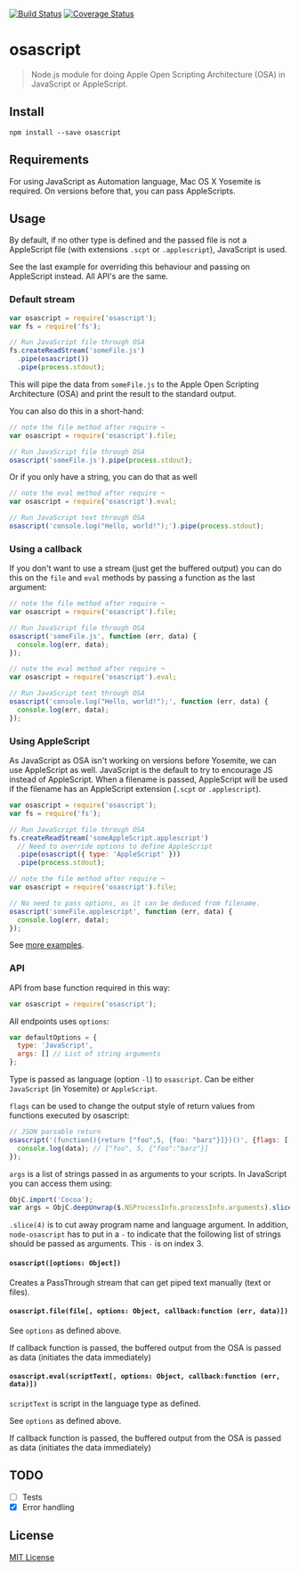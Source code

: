 [![Build Status](https://travis-ci.org/mikaelbr/node-osascript.svg?branch=master)](https://travis-ci.org/mikaelbr/node-osascript)
[![Coverage Status](https://coveralls.io/repos/mikaelbr/node-osascript/badge.svg?branch=master&service=github)](https://coveralls.io/github/mikaelbr/node-osascript?branch=master)

osascript
===

> Node.js module for doing Apple Open Scripting Architecture (OSA) in JavaScript or AppleScript.

## Install
```
npm install --save osascript
```

## Requirements

For using JavaScript as Automation language, Mac OS X Yosemite is required.
On versions before that, you can pass AppleScripts.

## Usage

By default, if no other type is defined and the passed file is not a AppleScript
file (with extensions `.scpt` or `.applescript`), JavaScript is used.

See the last example for overriding this behaviour and passing on AppleScript
instead. All API's are the same.

### Default stream

```javascript
var osascript = require('osascript');
var fs = require('fs');

// Run JavaScript file through OSA
fs.createReadStream('someFile.js')
  .pipe(osascript())
  .pipe(process.stdout);
```

This will pipe the data from `someFile.js` to the Apple Open Scripting Architecture (OSA)
and print the result to the standard output.

You can also do this in a short-hand:

```javascript
// note the file method after require ¬
var osascript = require('osascript').file;

// Run JavaScript file through OSA
osascript('someFile.js').pipe(process.stdout);
```

Or if you only have a string, you can do that as well
```javascript
// note the eval method after require ¬
var osascript = require('osascript').eval;

// Run JavaScript text through OSA
osascript('console.log("Hello, world!");').pipe(process.stdout);
```

### Using a callback

If you don't want to use a stream (just get the buffered output)
you can do this on the `file` and `eval` methods by passing a
function as the last argument:

```javascript
// note the file method after require ¬
var osascript = require('osascript').file;

// Run JavaScript file through OSA
osascript('someFile.js', function (err, data) {
  console.log(err, data);
});
```

```javascript
// note the eval method after require ¬
var osascript = require('osascript').eval;

// Run JavaScript text through OSA
osascript('console.log("Hello, world!");', function (err, data) {
  console.log(err, data);
});
```

### Using AppleScript

As JavaScript as OSA isn't working on versions before Yosemite,
we can use AppleScript as well. JavaScript is the default
to try to encourage JS instead of AppleScript. When
a filename is passed, AppleScript will be used if the filename
has an AppleScript extension (`.scpt` or `.applescript`).


```javascript
var osascript = require('osascript');
var fs = require('fs');

// Run JavaScript file through OSA
fs.createReadStream('someAppleScript.applescript')
  // Need to override options to define AppleScript
  .pipe(osascript({ type: 'AppleScript' }))
  .pipe(process.stdout);
```

```javascript
// note the file method after require ¬
var osascript = require('osascript').file;

// No need to pass options, as it can be deduced from filename.
osascript('someFile.applescript', function (err, data) {
  console.log(err, data);
});
```

See [more examples](./examples).

### API

API from base function required in this way:

```javascript
var osascript = require('osascript');
```

All endpoints uses `options`:

```javascript
var defaultOptions = {
  type: 'JavaScript',
  args: [] // List of string arguments
};
```

Type is passed as language (option `-l`) to `osascript`.
Can be either `JavaScript` (in Yosemite) or `AppleScript`.

`flags` can be used to change the output style of return values from functions executed by osascript:

```js
// JSON parsable return
osascript('(function(){return ["foo",5, {foo: "barz"}]})()', {flags: ['-s', 's']}, function (data) {
  console.log(data); // ["foo", 5, {"foo":"barz"}]
});
```

`args` is a list of strings passed in as arguments to your scripts. In JavaScript
you can access them using:

```js
ObjC.import('Cocoa');
var args = ObjC.deepUnwrap($.NSProcessInfo.processInfo.arguments).slice(4);
```

`.slice(4)` is to cut away program name and language argument. In addition,
`node-osascript` has to put in a `-` to indicate that the following list of
strings should be passed as arguments.  This `-` is on index 3.

#### `osascript([options: Object])`

Creates a PassThrough stream that can get piped text manually
(text or files).

#### `osascript.file(file[, options: Object, callback:function (err, data)])`
See `options` as defined above.

If callback function is passed, the buffered output from
the OSA is passed as data (initiates the data immediately)

#### `osascript.eval(scriptText[, options: Object, callback:function (err, data)])`
`scriptText` is script in the language type as defined.

See `options` as defined above.

If callback function is passed, the buffered output from
the OSA is passed as data (initiates the data immediately)

## TODO

* [ ] Tests
* [x] Error handling

## License

[MIT License](LICENSE)
